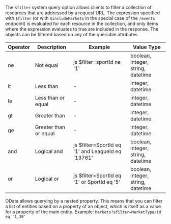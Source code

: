 The `$filter` system query option allows clients to filter a collection of resources that are addressed by a request URL. The expression specified with `$filter` (or with `$includeMarkets` in the special case of the `/events` endpoint) is evaluated for each resource in the collection, and only items where the expression evaluates to true are included in the response. The objects can be filtered based on any of the queriable attributes.

|Operator|Description| Example| Value Type|
|--------|-----------|--------|-----------|
|ne|Not equal|js $filter=sportId ne '1'|boolean, integer, string, datetime|
|lt|Less than|-|integer, datetime|
|le|Less than or equal|-|integer, datetime|
|gt|Greater than|-|integer, datetime|
|ge|Greater than or equal|-|integer, datetime|
|and|Logical and|js $filter=SportId eq '1' and LeagueId eq '13761'|boolean, integer, string, datetime|
|or|Logical or|js $filter=SportId eq '1' or SportId eq '5'|boolean, integer, string, datetime|

OData allows querying by a nested property. This means that you can filter a list of entities based on a property of an object, which is itself as a value for a property of the main entity. Example: `Markets?$filter=MarketType/id eq '1_39'`
